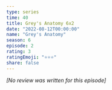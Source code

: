 ```yaml
---
type: series
time: 40
title: Grey's Anatomy 6x2
date: "2022-08-12T00:00:00"
name: "Grey's Anatomy"
season: 6
episode: 2
rating: 3
ratingEmoji: "⭐️⭐️⭐️"
share: false
---
```


_[No review was written for this episode]_
